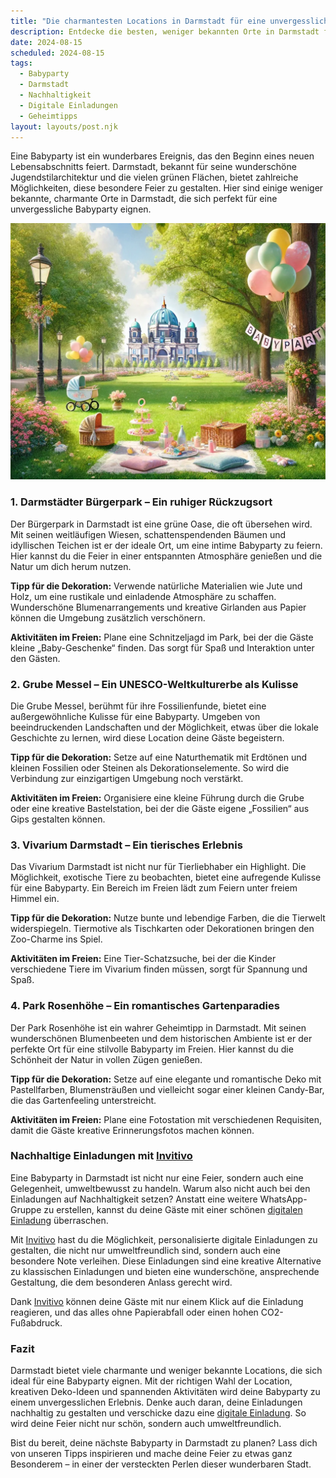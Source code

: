 ```yaml
---
title: "Die charmantesten Locations in Darmstadt für eine unvergessliche Babyparty: Insider-Tipps und nachhaltige Ideen"
description: Entdecke die besten, weniger bekannten Orte in Darmstadt für eine einzigartige Babyparty, inklusive nachhaltiger Deko-Tipps und personalisierten digitalen Einladungen.
date: 2024-08-15
scheduled: 2024-08-15
tags:
  - Babyparty
  - Darmstadt
  - Nachhaltigkeit
  - Digitale Einladungen
  - Geheimtipps
layout: layouts/post.njk
---
```


Eine Babyparty ist ein wunderbares Ereignis, das den Beginn eines neuen Lebensabschnitts feiert. Darmstadt, bekannt für seine wunderschöne Jugendstilarchitektur und die vielen grünen Flächen, bietet zahlreiche Möglichkeiten, diese besondere Feier zu gestalten. Hier sind einige weniger bekannte, charmante Orte in Darmstadt, die sich perfekt für eine unvergessliche Babyparty eignen.

![Babyparty im Park](/img/picnic-park.webp)

### 1. **Darmstädter Bürgerpark – Ein ruhiger Rückzugsort**

Der Bürgerpark in Darmstadt ist eine grüne Oase, die oft übersehen wird. Mit seinen weitläufigen Wiesen, schattenspendenden Bäumen und idyllischen Teichen ist er der ideale Ort, um eine intime Babyparty zu feiern. Hier kannst du die Feier in einer entspannten Atmosphäre genießen und die Natur um dich herum nutzen.

**Tipp für die Dekoration:** Verwende natürliche Materialien wie Jute und Holz, um eine rustikale und einladende Atmosphäre zu schaffen. Wunderschöne Blumenarrangements und kreative Girlanden aus Papier können die Umgebung zusätzlich verschönern.

**Aktivitäten im Freien:** Plane eine Schnitzeljagd im Park, bei der die Gäste kleine „Baby-Geschenke“ finden. Das sorgt für Spaß und Interaktion unter den Gästen.

### 2. **Grube Messel – Ein UNESCO-Weltkulturerbe als Kulisse**

Die Grube Messel, berühmt für ihre Fossilienfunde, bietet eine außergewöhnliche Kulisse für eine Babyparty. Umgeben von beeindruckenden Landschaften und der Möglichkeit, etwas über die lokale Geschichte zu lernen, wird diese Location deine Gäste begeistern.

**Tipp für die Dekoration:** Setze auf eine Naturthematik mit Erdtönen und kleinen Fossilien oder Steinen als Dekorationselemente. So wird die Verbindung zur einzigartigen Umgebung noch verstärkt.

**Aktivitäten im Freien:** Organisiere eine kleine Führung durch die Grube oder eine kreative Bastelstation, bei der die Gäste eigene „Fossilien“ aus Gips gestalten können.

### 3. **Vivarium Darmstadt – Ein tierisches Erlebnis**

Das Vivarium Darmstadt ist nicht nur für Tierliebhaber ein Highlight. Die Möglichkeit, exotische Tiere zu beobachten, bietet eine aufregende Kulisse für eine Babyparty. Ein Bereich im Freien lädt zum Feiern unter freiem Himmel ein.

**Tipp für die Dekoration:** Nutze bunte und lebendige Farben, die die Tierwelt widerspiegeln. Tiermotive als Tischkarten oder Dekorationen bringen den Zoo-Charme ins Spiel.

**Aktivitäten im Freien:** Eine Tier-Schatzsuche, bei der die Kinder verschiedene Tiere im Vivarium finden müssen, sorgt für Spannung und Spaß.

### 4. **Park Rosenhöhe – Ein romantisches Gartenparadies**

Der Park Rosenhöhe ist ein wahrer Geheimtipp in Darmstadt. Mit seinen wunderschönen Blumenbeeten und dem historischen Ambiente ist er der perfekte Ort für eine stilvolle Babyparty im Freien. Hier kannst du die Schönheit der Natur in vollen Zügen genießen.

**Tipp für die Dekoration:** Setze auf eine elegante und romantische Deko mit Pastellfarben, Blumensträußen und vielleicht sogar einer kleinen Candy-Bar, die das Gartenfeeling unterstreicht.

**Aktivitäten im Freien:** Plane eine Fotostation mit verschiedenen Requisiten, damit die Gäste kreative Erinnerungsfotos machen können.

### **Nachhaltige Einladungen mit [Invitivo](https://invitivo.com/create)**

Eine Babyparty in Darmstadt ist nicht nur eine Feier, sondern auch eine Gelegenheit, umweltbewusst zu handeln. Warum also nicht auch bei den Einladungen auf Nachhaltigkeit setzen? Anstatt eine weitere WhatsApp-Gruppe zu erstellen, kannst du deine Gäste mit einer schönen [digitalen Einladung](https://invitivo.com/) überraschen. 

Mit [Invitivo](https://invitivo.com/) hast du die Möglichkeit, personalisierte digitale Einladungen zu gestalten, die nicht nur umweltfreundlich sind, sondern auch eine besondere Note verleihen. Diese Einladungen sind eine kreative Alternative zu klassischen Einladungen und bieten eine wunderschöne, ansprechende Gestaltung, die dem besonderen Anlass gerecht wird.

Dank [Invitivo](https://invitivo.com/) können deine Gäste mit nur einem Klick auf die Einladung reagieren, und das alles ohne Papierabfall oder einen hohen CO2-Fußabdruck.

### **Fazit**

Darmstadt bietet viele charmante und weniger bekannte Locations, die sich ideal für eine Babyparty eignen. Mit der richtigen Wahl der Location, kreativen Deko-Ideen und spannenden Aktivitäten wird deine Babyparty zu einem unvergesslichen Erlebnis. Denke auch daran, deine Einladungen nachhaltig zu gestalten und verschicke dazu eine [digitale Einladung](https://invitivo.com). So wird deine Feier nicht nur schön, sondern auch umweltfreundlich.

Bist du bereit, deine nächste Babyparty in Darmstadt zu planen? Lass dich von unseren Tipps inspirieren und mache deine Feier zu etwas ganz Besonderem – in einer der versteckten Perlen dieser wunderbaren Stadt.

